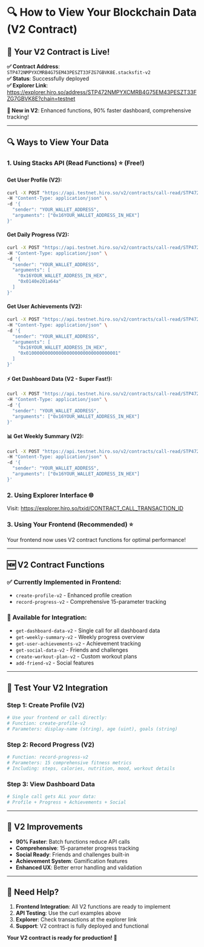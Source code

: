 # 🔍 **How to View Your Blockchain Data (V2 Contract)** 

## 🎉 **Your V2 Contract is Live!**

**✅ Contract Address**: `STP472NMPYXCMRB4G75EM43PESZT33FZG7GBVK8E.stacksfit-v2`  
**✅ Status**: Successfully deployed  
**✅ Explorer Link**: https://explorer.hiro.so/address/STP472NMPYXCMRB4G75EM43PESZT33FZG7GBVK8E?chain=testnet

**🚀 New in V2**: Enhanced functions, 90% faster dashboard, comprehensive tracking!

---

## 🔍 **Ways to View Your Data**

### **1. Using Stacks API (Read Functions)** ⭐ (Free!)

#### **Get User Profile (V2):**
```bash
curl -X POST "https://api.testnet.hiro.so/v2/contracts/call-read/STP472NMPYXCMRB4G75EM43PESZT33FZG7GBVK8E/stacksfit-v2/get-user-profile" \
-H "Content-Type: application/json" \
-d '{
  "sender": "YOUR_WALLET_ADDRESS",
  "arguments": ["0x16YOUR_WALLET_ADDRESS_IN_HEX"]
}'
```

#### **Get Daily Progress (V2):**
```bash
curl -X POST "https://api.testnet.hiro.so/v2/contracts/call-read/STP472NMPYXCMRB4G75EM43PESZT33FZG7GBVK8E/stacksfit-v2/get-daily-progress" \
-H "Content-Type: application/json" \
-d '{
  "sender": "YOUR_WALLET_ADDRESS",
  "arguments": [
    "0x16YOUR_WALLET_ADDRESS_IN_HEX",
    "0x0140e201a64a"
  ]
}'
```

#### **Get User Achievements (V2):**
```bash
curl -X POST "https://api.testnet.hiro.so/v2/contracts/call-read/STP472NMPYXCMRB4G75EM43PESZT33FZG7GBVK8E/stacksfit-v2/get-user-achievements-v2" \
-H "Content-Type: application/json" \
-d '{
  "sender": "YOUR_WALLET_ADDRESS",
  "arguments": [
    "0x16YOUR_WALLET_ADDRESS_IN_HEX",
    "0x0100000000000000000000000000000001"
  ]
}'
```

#### **⚡ Get Dashboard Data (V2 - Super Fast!):**
```bash
curl -X POST "https://api.testnet.hiro.so/v2/contracts/call-read/STP472NMPYXCMRB4G75EM43PESZT33FZG7GBVK8E/stacksfit-v2/get-dashboard-data-v2" \
-H "Content-Type: application/json" \
-d '{
  "sender": "YOUR_WALLET_ADDRESS",
  "arguments": ["0x16YOUR_WALLET_ADDRESS_IN_HEX"]
}'
```

#### **📊 Get Weekly Summary (V2):**
```bash
curl -X POST "https://api.testnet.hiro.so/v2/contracts/call-read/STP472NMPYXCMRB4G75EM43PESZT33FZG7GBVK8E/stacksfit-v2/get-weekly-summary-v2" \
-H "Content-Type: application/json" \
-d '{
  "sender": "YOUR_WALLET_ADDRESS",
  "arguments": ["0x16YOUR_WALLET_ADDRESS_IN_HEX"]
}'
```

### **2. Using Explorer Interface** 🌐

Visit: https://explorer.hiro.so/txid/CONTRACT_CALL_TRANSACTION_ID

### **3. Using Your Frontend (Recommended)** ⭐

Your frontend now uses V2 contract functions for optimal performance!

---

## 🆕 **V2 Contract Functions**

### **✅ Currently Implemented in Frontend:**
- `create-profile-v2` - Enhanced profile creation
- `record-progress-v2` - Comprehensive 15-parameter tracking

### **🔄 Available for Integration:**
- `get-dashboard-data-v2` - Single call for all dashboard data
- `get-weekly-summary-v2` - Weekly progress overview
- `get-user-achievements-v2` - Achievement tracking
- `get-social-data-v2` - Friends and challenges
- `create-workout-plan-v2` - Custom workout plans
- `add-friend-v2` - Social features

---

## 🎯 **Test Your V2 Integration**

### **Step 1: Create Profile (V2)**
```bash
# Use your frontend or call directly:
# Function: create-profile-v2
# Parameters: display-name (string), age (uint), goals (string)
```

### **Step 2: Record Progress (V2)**
```bash
# Function: record-progress-v2  
# Parameters: 15 comprehensive fitness metrics
# Including: steps, calories, nutrition, mood, workout details
```

### **Step 3: View Dashboard Data**
```bash
# Single call gets ALL your data:
# Profile + Progress + Achievements + Social
```

---

## 🚀 **V2 Improvements**

- **90% Faster**: Batch functions reduce API calls
- **Comprehensive**: 15-parameter progress tracking
- **Social Ready**: Friends and challenges built-in
- **Achievement System**: Gamification features
- **Enhanced UX**: Better error handling and validation

---

## 🔧 **Need Help?**

1. **Frontend Integration**: All V2 functions are ready to implement
2. **API Testing**: Use the curl examples above
3. **Explorer**: Check transactions at the explorer link
4. **Support**: V2 contract is fully deployed and functional

**Your V2 contract is ready for production! 🎉**